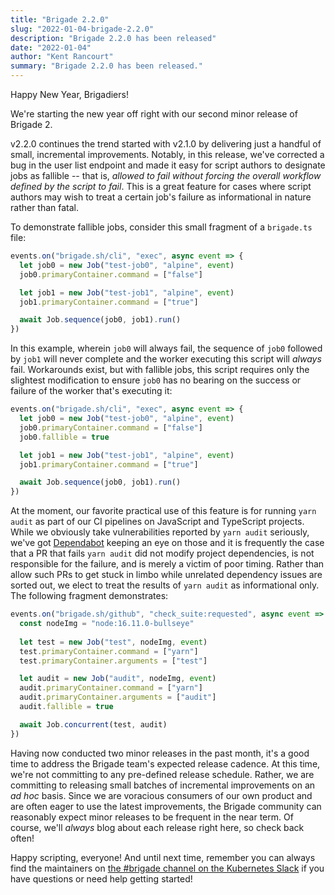 ```yaml
---
title: "Brigade 2.2.0"
slug: "2022-01-04-brigade-2.2.0"
description: "Brigade 2.2.0 has been released"
date: "2022-01-04"
author: "Kent Rancourt"
summary: "Brigade 2.2.0 has been released."
---
```


Happy New Year, Brigadiers!

We're starting the new year off right with our second minor release of Brigade 2.

v2.2.0 continues the trend started with v2.1.0 by delivering just a handful of small, incremental improvements. Notably, in this release, we've corrected a bug in the user list endpoint and made it easy for script authors to designate jobs as fallible -- that is, _allowed to fail without forcing the overall workflow defined by the script to fail_. This is a great feature for cases where script authors may wish to treat a certain job's failure as informational in nature rather than fatal.

To demonstrate fallible jobs, consider this small fragment of a `brigade.ts` file:

```typescript
events.on("brigade.sh/cli", "exec", async event => {
  let job0 = new Job("test-job0", "alpine", event)
  job0.primaryContainer.command = ["false"]

  let job1 = new Job("test-job1", "alpine", event)
  job1.primaryContainer.command = ["true"]

  await Job.sequence(job0, job1).run()
})
```

In this example, wherein `job0` will always fail, the sequence of `job0` followed by `job1` will never complete and the worker executing this script will _always_ fail. Workarounds exist, but with fallible jobs, this script requires only the slightest modification to ensure `job0` has no bearing on the success or failure of the worker that's executing it:

```typescript
events.on("brigade.sh/cli", "exec", async event => {
  let job0 = new Job("test-job0", "alpine", event)
  job0.primaryContainer.command = ["false"]
  job0.fallible = true

  let job1 = new Job("test-job1", "alpine", event)
  job1.primaryContainer.command = ["true"]

  await Job.sequence(job0, job1).run()
})
```

At the moment, our favorite practical use of this feature is for running `yarn audit` as part of our CI pipelines on JavaScript and TypeScript projects. While we obviously take vulnerabilities reported by `yarn audit` seriously, we've got [Dependabot](https://docs.github.com/en/code-security/supply-chain-security/keeping-your-dependencies-updated-automatically/about-dependabot-version-updates) keeping an eye on those and it is frequently the case that a PR that fails `yarn audit` did not modify project dependencies, is not responsible for the failure, and is merely a victim of poor timing. Rather than allow such PRs to get stuck in limbo while unrelated dependency issues are sorted out, we elect to treat the results of `yarn audit` as informational only. The following fragment demonstrates:

```typescript
events.on("brigade.sh/github", "check_suite:requested", async event => {
  const nodeImg = "node:16.11.0-bullseye"
  
  let test = new Job("test", nodeImg, event)
  test.primaryContainer.command = ["yarn"]
  test.primaryContainer.arguments = ["test"]

  let audit = new Job("audit", nodeImg, event)
  audit.primaryContainer.command = ["yarn"]
  audit.primaryContainer.arguments = ["audit"]
  audit.fallible = true

  await Job.concurrent(test, audit)
})
```

Having now conducted two minor releases in the past month, it's a good time to address the Brigade team's expected release cadence. At this time, we're not committing to any pre-defined release schedule. Rather, we are committing to releasing small batches of incremental improvements on an _ad hoc_ basis. Since we are voracious consumers of our own product and are often eager to use the latest improvements, the Brigade community can reasonably expect minor releases to be frequent in the near term. Of course, we'll _always_ blog about each release right here, so check back often!

Happy scripting, everyone! And until next time, remember you can always find the maintainers on [the #brigade channel on the Kubernetes Slack](https://slack.brigade.sh) if you have questions or need help getting started!
